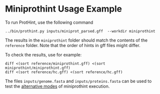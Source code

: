 # Miniprothint Usage Example

To run ProtHint, use the following command

    ../bin/prothint.py inputs/miniprot_parsed.gff  --workdir miniprothint

The results in the `miniprothint` folder should match the contents of the
`reference` folder. Note that the order of hints in gff files might differ.

To check the results, use for example:

    diff <(sort reference/miniprothint.gff) <(sort miniprothint/miniprothint.gff)
    diff <(sort reference/hc.gff) <(sort reference/hc.gff)

The files `inputs/genome.fasta` and `inputs/proteins.fasta` can be used to test the [alternative modes](https://github.com/tomasbruna/miniprothint#usage) of miniprothint execution.
